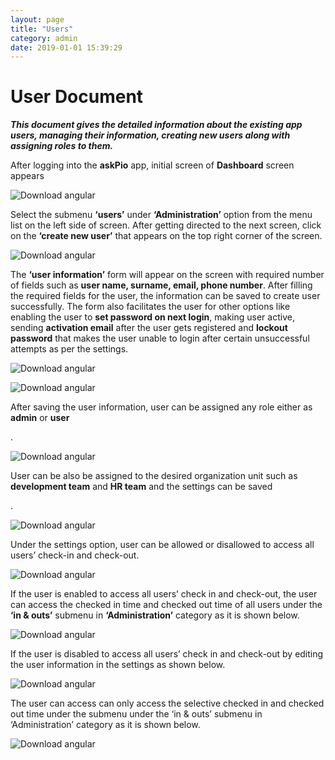 ```yaml
---
layout: page
title: "Users"
category: admin
date: 2019-01-01 15:39:29
---
```

<h1>User Document</h1>
<p><em><strong>This document gives the detailed information about the existing app users, managing their information, creating new users along with assigning roles to them.</strong></em></p>
<p>After logging into the <strong>askPio</strong> app, initial screen of <strong>Dashboard</strong> screen appears</p>
<p><img src="https://help.askpio.com/assets/images/user/user1-min.png" alt="Download angular" class="img-thumbnail" /></p>
<p>Select the submenu <strong>‘users’</strong> under <strong>‘Administration’</strong> option from the menu list on the left side of screen. After getting directed to the next screen, click on the <strong>‘create new user’</strong> that appears on the top right corner of the screen.</p>	
<p><img src="https://help.askpio.com/assets/images/user/user2-min.png" alt="Download angular" class="img-thumbnail" /></p>
<p>The <strong>‘user information’</strong> form will appear on the screen with required number of fields such as <strong>user name, surname, email, phone number</strong>. After filling the required fields for the user, the information can be saved to create user successfully. The form also facilitates the user for other options like enabling the user to <strong>set password on next login</strong>, making user active, sending <strong>activation email</strong> after the user gets registered and <strong>lockout password</strong> that makes the user unable to login after certain unsuccessful attempts as per the settings.</p>
<p><img src="https://help.askpio.com/assets/images/user/user3-min.png" alt="Download angular" class="img-thumbnail" /></p>
<p><img src="https://help.askpio.com/assets/images/user/user4-min.png" alt="Download angular" class="img-thumbnail" /></p>
<p>After saving the user information, user can be assigned any role either as <strong>admin</strong> or <strong>user</strong></p>.
<p><img src="https://help.askpio.com/assets/images/user/user5-min.png" alt="Download angular" class="img-thumbnail" /></p>
<p>User can be also be assigned to the desired organization unit such as <strong>development team</strong> and <strong>HR team</strong> and the settings can be saved</p>.
<p><img src="https://help.askpio.com/assets/images/user/user6-min.png" alt="Download angular" class="img-thumbnail" /></p>
<p>Under the settings option, user can be allowed or disallowed to access all users’ check-in and check-out.</p>
<p><img src="https://help.askpio.com/assets/images/user/user7-min.png" alt="Download angular" class="img-thumbnail" /></p>
<p>If the user is enabled to access all users’ check in and check-out, the user can access the checked in time and checked out time of all users under the <strong>‘in & outs’</strong> submenu in <strong>‘Administration’</strong> category  as it is shown below.</p>
<p><img src="https://help.askpio.com/assets/images/user/user8-min.png" alt="Download angular" class="img-thumbnail" /></p>
<p>If the user is disabled to access all users’ check in and check-out by editing the user information in the settings as shown below.</p>
<p><img src="https://help.askpio.com/assets/images/user/user9-min.png" alt="Download angular" class="img-thumbnail" /></p>
<p>The user can access can only access the selective checked in and checked out time under the submenu under the ‘in & outs’ submenu in ‘Administration’ category as it is shown below.</p>
<p><img src="https://help.askpio.com/assets/images/user/user10-min.png" alt="Download angular" class="img-thumbnail" /></p>
